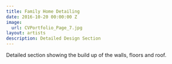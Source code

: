 ```yaml
---
title: Family Home Detailing
date: 2016-10-20 00:00:00 Z
image:
  url: CVPortfolio_Page_7.jpg
layout: artists
description: Detailed Design Section
---
```


Detailed section showing the build up of the walls, floors and roof.
